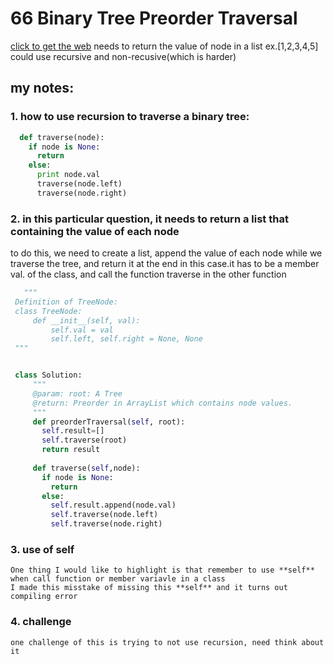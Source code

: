   # 66 Binary Tree Preorder Traversal
[click to get the web]( http://www.lintcode.com/en/problem/binary-tree-preorder-traversal/)
needs to return the value of node in a list
ex.[1,2,3,4,5]
could use recursive and non-recusive(which is harder)

## my notes:
### 1. how to use recursion to traverse a binary tree:

``` python
  def traverse(node):
    if node is None:
      return
    else:
      print node.val
      traverse(node.left)
      traverse(node.right)
```
### 2. in this particular question, it needs to return a list that containing the value of each node
   to do this, we need to create a list, append the value of each node while we traverse the tree, and return it at the end
   in this case.it has to be a member val. of the class, and call the function traverse in the other function
   
   ```python
      """
    Definition of TreeNode:
    class TreeNode:
        def __init__(self, val):
            self.val = val
            self.left, self.right = None, None
    """


    class Solution:
        """
        @param: root: A Tree
        @return: Preorder in ArrayList which contains node values.
        """
        def preorderTraversal(self, root):
          self.result=[]
          self.traverse(root)
          return result
        
        def traverse(self,node):
          if node is None:
            return 
          else:
            self.result.append(node.val)
            self.traverse(node.left)
            self.traverse(node.right)
   ```
   
    
### 3. use of **self**
    One thing I would like to highlight is that remember to use **self** when call function or member variavle in a class
    I made this misstake of missing this **self** and it turns out compiling error 
### 4. challenge
    one challenge of this is trying to not use recursion, need think about it
